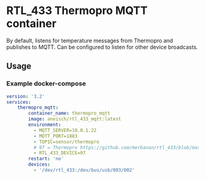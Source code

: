 # RTL_433 Thermopro MQTT container

By default, listens for temperature messages from Thermopro and
publishes to MQTT. Can be configured to listen for other device broadcasts. 

## Usage

### Example docker-compose

```yaml
version: '3.2'
services:
    thermopro_mqtt:
        container_name: thermopro_mqtt
        image: aneisch/rtl_433_mqtt:latest
        environment:
          - MQTT_SERVER=10.0.1.22
          - MQTT_PORT=1883
          - TOPIC=sensor/thermopro
          # 97 = Thermopro https://github.com/merbanan/rtl_433/blob/master/README.md
          - RTL_433_DEVICE=97
        restart: 'no'
        devices:
          - '/dev/rtl_433:/dev/bus/usb/003/002'
```

